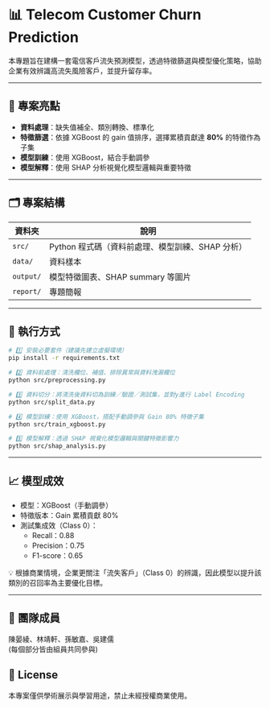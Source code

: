# 📊 Telecom Customer Churn Prediction

本專題旨在建構一套電信客戶流失預測模型，透過特徵篩選與模型優化策略，協助企業有效辨識高流失風險客戶，並提升留存率。

---

## 🧠 專案亮點
- **資料處理**：缺失值補全、類別轉換、標準化
- **特徵篩選**：依據 XGBoost 的 gain 值排序，選擇累積貢獻達 **80%** 的特徵作為子集
- **模型訓練**：使用 XGBoost，結合手動調參
- **模型解釋**：使用 SHAP 分析視覺化模型邏輯與重要特徵

---

## 🗂️ 專案結構
| 資料夾 | 說明 |
|--------|------|
| `src/` | Python 程式碼（資料前處理、模型訓練、SHAP 分析） |
| `data/` | 資料樣本 |
| `output/` | 模型特徵圖表、SHAP summary 等圖片 |
| `report/` | 專題簡報 |

---
## 🚀 執行方式
```bash
# 1️⃣ 安裝必要套件（建議先建立虛擬環境）
pip install -r requirements.txt

# 2️⃣ 資料前處理：清洗欄位、補值、排除異常與資料洩漏欄位
python src/preprocessing.py

# 3️⃣ 資料切分：將清洗後資料切為訓練／驗證／測試集，並對y進行 Label Encoding
python src/split_data.py

# 4️⃣ 模型訓練：使用 XGBoost，搭配手動調參與 Gain 80% 特徵子集
python src/train_xgboost.py

# 5️⃣ 模型解釋：透過 SHAP 視覺化模型邏輯與關鍵特徵影響力
python src/shap_analysis.py

```
---

## 📈 模型成效

- 模型：XGBoost（手動調參）
- 特徵版本：Gain 累積貢獻 80%
- 測試集成效（Class 0）：
  - Recall：0.88
  - Precision：0.75
  - F1-score：0.65

💡 根據商業情境，企業更關注「流失客戶」（Class 0）的辨識，因此模型以提升該類別的召回率為主要優化目標。

---

## 👥 團隊成員
陳晏綾、林靖軒、孫敏嘉、吳建儒    
(每個部分皆由組員共同參與)

## 📜 License
本專案僅供學術展示與學習用途，禁止未經授權商業使用。
